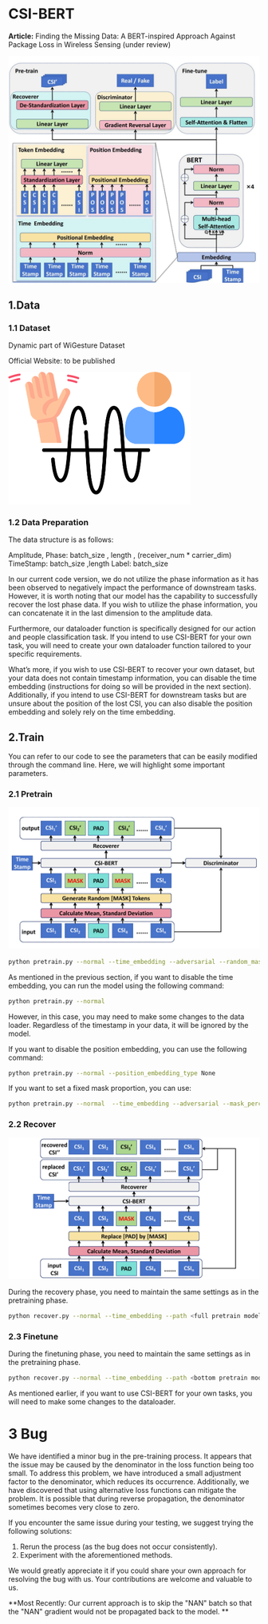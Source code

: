 # CSI-BERT

**Article:** Finding the Missing Data: A BERT-inspired Approach Against Package Loss in Wireless Sensing (under review)

![](./img/CSIBERT.jpg)



## 1.Data

### 1.1 Dataset

Dynamic part of WiGesture Dataset

Official Website: to be published

<img src="./img/WiGesture.png" style="zoom:50%;" />



### 1.2 Data Preparation

The data structure is as follows:

Amplitude, Phase: batch_size , length , (receiver_num * carrier_dim)
TimeStamp: batch_size ,length
Label: batch_size

In our current code version, we do not utilize the phase information as it has been observed to negatively impact the performance of downstream tasks. However, it is worth noting that our model has the capability to successfully recover the lost phase data. If you wish to utilize the phase information, you can concatenate it in the last dimension to the amplitude data.

Furthermore, our dataloader function is specifically designed for our action and people classification task. If you intend to use CSI-BERT for your own task, you will need to create your own dataloader function tailored to your specific requirements.

What’s more, if you wish to use CSI-BERT to recover your own dataset, but your data does not contain timestamp information, you can disable the time embedding (instructions for doing so will be provided in the next section). Additionally, if you intend to use CSI-BERT for downstream tasks but are unsure about the position of the lost CSI, you can also disable the position embedding and solely rely on the time embedding.



## 2.Train

You can refer to our code to see the parameters that can be easily modified through the command line. Here, we will highlight some important parameters.

### 2.1 Pretrain

![](./img/Train.jpg)

```bash
python pretrain.py --normal --time_embedding --adversarial --random_mask_percent
```

As mentioned in the previous section, if you want to disable the time embedding, you can run the model using the following command:

```bash
python pretrain.py --normal
```

However, in this case, you may need to make some changes to the data loader. Regardless of the timestamp in your data, it will be ignored by the model.

If you want to disable the position embedding, you can use the following command:

```bash
python pretrain.py --normal --position_embedding_type None
```

If you want to set a fixed mask proportion, you can use:

```bash
python pretrain.py --normal  --time_embedding --adversarial --mask_percent <your mask proportion>
```



### 2.2 Recover

![](./img/Recovery.jpg)

During the recovery phase, you need to maintain the same settings as in the pretraining phase.

```bash
python recover.py --normal --time_embedding --path <full pretrain model path>
```



### 2.3 Finetune

During the finetuning phase, you need to maintain the same settings as in the pretraining phase.

```bash
python recover.py --normal --time_embedding --path <bottom pretrain model path> --class_num <class num> --task <task name>
```

As mentioned earlier, if you want to use CSI-BERT for your own tasks, you will need to make some changes to the dataloader.



# 3 Bug

We have identified a minor bug in the pre-training process. It appears that the issue may be caused by the denominator in the loss function being too small. To address this problem, we have introduced a small adjustment factor to the denominator, which reduces its occurrence. Additionally, we have discovered that using alternative loss functions can mitigate the problem. It is possible that during reverse propagation, the denominator sometimes becomes very close to zero.

If you encounter the same issue during your testing, we suggest trying the following solutions:

1. Rerun the process (as the bug does not occur consistently).
2. Experiment with the aforementioned methods.

We would greatly appreciate it if you could share your own approach for resolving the bug with us. Your contributions are welcome and valuable to us.

**Most Recently: Our current approach is to skip the "NAN" batch so that the "NAN" gradient would not be propagated back to the model. **
